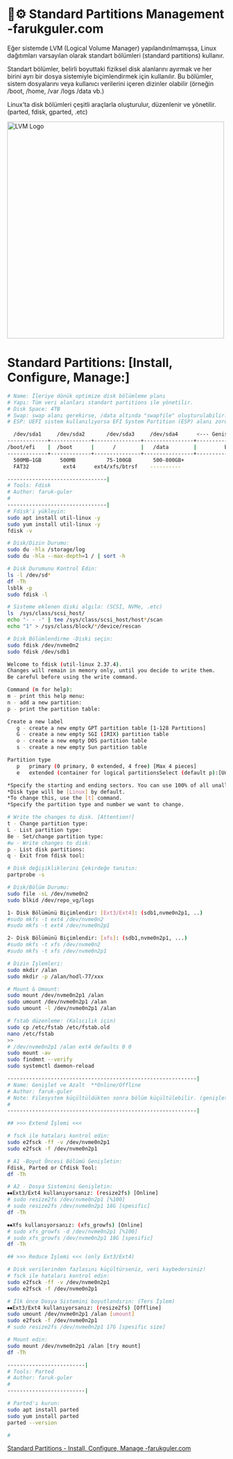 
# 💾⚙️ Standard Partitions Management -farukguler.com

Eğer sistemde LVM (Logical Volume Manager) yapılandırılmamışsa, Linux dağıtımları varsayılan olarak standart bölümleri (standard partitions) kullanır.

Standart bölümler, belirli boyuttaki fiziksel disk alanlarını ayırmak ve her birini ayrı bir dosya sistemiyle biçimlendirmek için kullanılır.
Bu bölümler, sistem dosyalarını veya kullanıcı verilerini içeren dizinler olabilir (örneğin /boot, /home, /var /logs /data vb.)

Linux’ta disk bölümleri çeşitli araçlarla oluşturulur, düzenlenir ve yönetilir. (parted, fdisk, gparted, .etc)

<p align="left">
  <img src="https://farukguler.com/assets/post_images/disk-lnx.jpg" alt="LVM Logo" width="500"/>
</p>


# Standard Partitions: [Install, Configure, Manage:]

```sh
# Name: İleriye dönük optimize disk bölümleme planı
# Yapı: Tüm veri alanları standart partitions ile yönetilir.
# Disk Space: 4TB
# Swap: swap alanı gerekirse, /data altında "swapfile" oluşturulabilir.
# ESP: UEFI sistem kullanılıyorsa EFI System Partition (ESP) alanı zorunludur.

  /dev/sda1     /dev/sda2       /dev/sda3     /dev/sda4      <--- Genişletilebilir --->
-------------+-------------+---------------+----------------+----------------------------+
/boot/efi    |  /boot      |      /        |   /data        |         boş alan           |
-------------+-------------+---------------+----------------+----------------------------+
  500MB–1GB      500MB          75-100GB       500-800GB+
  FAT32           ext4      ext4/xfs/btrsf    ----------
```

```sh
--------------------------------|
# Tools: Fdisk
# Author: faruk-guler
# 
--------------------------------|
# Fdisk'i yükleyin:
sudo apt install util-linux -y
sudo yum install util-linux -y
fdisk -v

# Disk/Dizin Durumu:
sudo du -hla /storage/log
sudo du -hla --max-depth=1 / | sort -h

# Disk Durumunu Kontrol Edin:
ls -l /dev/sd*
df -Th
lsblk -p
sudo fdisk -l

# Sisteme eklenen diski algıla: (SCSI, NVMe, .etc)
ls  /sys/class/scsi_host/
echo "- - -" | tee /sys/class/scsi_host/host*/scan
echo "1" > /sys/class/block/*/device/rescan

# Disk Bölümlendirme -Diski seçin:
sudo fdisk /dev/nvme0n2
sudo fdisk /dev/sdb1

Welcome to fdisk (util-linux 2.37.4).
Changes will remain in memory only, until you decide to write them.
Be careful before using the write command.

Command (m for help):
m - print this help menu:
n - add a new partition:
p - print the partition table:

Create a new label
   g - create a new empty GPT partition table [1-128 Partitions]
   G - create a new empty SGI (IRIX) partition table
   o - create a new empty DOS partition table
   s - create a new empty Sun partition table

Partition type
   p   primary (0 primary, 0 extended, 4 free) [Max 4 pieces]
   e   extended (container for logical partitionsSelect (default p):[Unlimited]

*Specify the starting and ending sectors. You can use 100% of all unallocated space.
*Disk type will be [Linux] by default.
*To change this, use the [t] command.
*Specify the partition type and number we want to change.

# Write the changes to disk. [Attention!]
t - Change partition type:
L - List partition type:
8e - Set/change partition type:
#w - Write changes to disk:
p - List disk partitions:
q - Exit from fdisk tool:

# Disk değişikliklerini Çekirdeğe tanıtın:
partprobe -s

# Disk/Bölüm Durumu:
sudo file -sL /dev/nvme0n2
sudo blkid /dev/repo_vg/logs

1- Disk Bölümünü Biçimlendir: [Ext3/Ext4]: (sdb1,nvme0n2p1, ..)
#sudo mkfs -t ext4 /dev/nvme0n2
#sudo mkfs -t ext4 /dev/nvme0n2p1

2- Disk Bölümünü Biçimlendir: [xfs]: (sdb1,nvme0n2p1, ...)
#sudo mkfs -t xfs /dev/nvme0n2
#sudo mkfs -t xfs /dev/nvme0n2p1

# Dizin İşlemleri:
sudo mkdir /alan
sudo mkdir -p /alan/hodl-77/xxx

# Mount & Umount:
sudo mount /dev/nvme0n2p1 /alan
sudo umount /dev/nvme0n2p1 /alan
sudo umount -l /dev/nvme0n2p1 /alan

# fstab düzenleme: (Kalıcılık için)
sudo cp /etc/fstab /etc/fstab.old
nano /etc/fstab
>>
# /dev/nvme0n2p1 /alan ext4 defaults 0 0
sudo mount -av
sudo findmnt --verify
sudo systemctl daemon-reload

-------------------------------------------------------------|
# Name: Genişlet ve Azalt  **Online/Offline
# Author: faruk-guler
# Note: Filesystem küçültüldükten sonra bölüm küçültülebilir. (genişletmenin tersi işlemi)
# 
-------------------------------------------------------------|

## >>> Extend İşlemi <<<

# fsck ile hataları kontrol edin:
sudo e2fsck -ff -v /dev/nvme0n2p1
sudo e2fsck -f /dev/nvme0n2p1

# A1 -Boyut Öncesi Bölümü Genişletin:
Fdisk, Parted or Cfdisk Tool:
df -Th

# A2 - Dosya Sistemini Genişletin:
⦁⦁Ext3/Ext4 kullanıyorsanız: (resize2fs) [Online]
# sudo resize2fs /dev/nvme0n2p1 [%100]
# sudo resize2fs /dev/nvme0n2p1 18G [spesific]
df -Th

⦁⦁Xfs kullanıyorsanız: (xfs_growfs) [Online]
# sudo xfs_growfs -d /dev/nvme0n2p1 [%100]
# sudo xfs_growfs /dev/nvme0n2p1 18G [spesific]
df -Th

## >>> Reduce İşlemi <<< (only Ext3/Ext4)

# Disk verilerinden fazlasını küçültürseniz, veri kaybedersiniz!
# fsck ile hataları kontrol edin:
sudo e2fsck -ff -v /dev/nvme0n2p1
sudo e2fsck -f /dev/nvme0n2p1

# İlk önce Dosya Sistemini boyutlandırın: (Ters İşlem)
⦁⦁Ext3/Ext4 kullanıyorsanız: (resize2fs) [Offline]
sudo umount /dev/nvme0n2p1 /alan [umount]
sudo e2fsck -f /dev/nvme0n2p1
# sudo resize2fs /dev/nvme0n2p1 17G [spesific size]

# Mount edin:
sudo mount /dev/nvme0n2p1 /alan [try mount]
df -Th

```
```sh
-------------------------|
# Tools: Parted
# Author: faruk-guler
# 
-------------------------|

# Parted'ı kurun:
sudo apt install parted
sudo yum install parted
parted --version

# 

```

[Standard Partitions - Install, Configure, Manage -farukguler.com](https://farukguler.com/posts/standard-partitions-install-configure-manage/)

